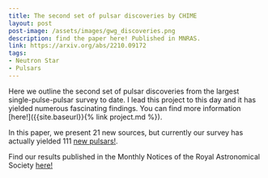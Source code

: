 ```yaml
---
title: The second set of pulsar discoveries by CHIME
layout: post
post-image: /assets/images/gwg_discoveries.png
description: find the paper here! Published in MNRAS.
link: https://arxiv.org/abs/2210.09172
tags:
- Neutron Star
- Pulsars
---
```


Here we outline the second set of pulsar discoveries from the largest single-pulse-pulsar survey to date. I lead this project to this day and it has yielded numerous fascinating findings. You can find more information [here!]({{site.baseurl}}{% link project.md %}). 

In this paper, we present 21 new sources, but currently our survey has actually yielded 111 [new pulsars!](https://www.chime-frb.ca/galactic).

Find our results published in the Monthly Notices of the Royal Astronomical Society [here!](https://academic.oup.com/mnras/article/524/4/5132/7220723?login=false)
